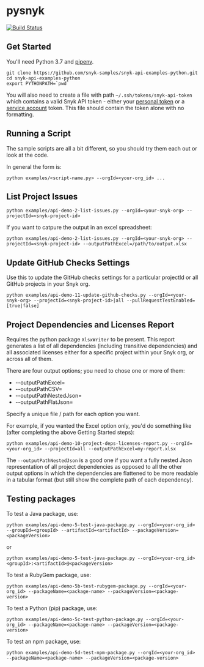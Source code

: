 # pysnyk

[![Build Status](https://travis-ci.org/snyk-samples/pysnyk.svg?branch=master)](https://travis-ci.org/snyk-samples/pysnyk)

## Get Started
You'll need Python 3.7 and [pipenv](https://pipenv.readthedocs.io/en/latest/).

```
git clone https://github.com/snyk-samples/snyk-api-examples-python.git
cd snyk-api-examples-python
export PYTHONPATH=`pwd`
```

You will also need to create a file with path `~/.ssh/tokens/snyk-api-token` which contains a valid Snyk API token - either your [personal token](https://app.snyk.io/account) or a [service account](https://snyk.io/docs/service-accounts/) token. This file should contain the token alone with no formatting.

## Running a Script
The sample scripts are all a bit different, so you should try them each out or look at the code.

In general the form is:
```
python examples/<script-name.py> --orgId=<your-org_id> ...
```

## List Project Issues
```
python examples/api-demo-2-list-issues.py --orgId=<your-snyk-org> --projectId=<snyk-project-id>
```
If you want to catpure the output in an excel spreadsheet:
```
python examples/api-demo-2-list-issues.py --orgId=<your-snyk-org> --projectId=<snyk-project-id> --outputPathExcel=/path/to/output.xlsx
```

## Update GitHub Checks Settings
Use this to update the GitHub checks settings for a particular projectId or all GitHub projects in your Snyk org. 
```
python examples/api-demo-11-update-github-checks.py --orgId=<your-snyk-org> --projectId=<snyk-project-id>|all --pullRequestTestEnabled=[true|false]
```

## Project Dependencies and Licenses Report

Requires the python package `XlsxWriter` to be present.
This report generates a list of all dependencies (including transitive dependencies) and all associated licenses either for a specific project within your Snyk org, or across all of them.

There are four output options; you need to chose one or more of them:
* --outputPathExcel=<desired-output-file-path>
* --outputPathCSV=<desired-output-file-path>
* --outputPathNestedJson=<desired-output-file-path>
* --outputPathFlatJson=<desired-output-file-path>

Specify a unique file / path for each option you want.

For example, if you wanted the Excel option only, you'd do something like (after completing the above Getting Started steps):
```
python examples/api-demo-10-project-deps-licenses-report.py --orgId=<your-org_id> --projectId=all --outputPathExcel=my-report.xlsx
```

The `--outputPathNestedJson` is a good one if you want a fully nested Json representation of all project dependencies as opposed to all the other output options in which the dependencies are flattened to be more readable in a tabular format (but still show the complete path of each dependency).

## Testing packages

To test a Java package, use:
```
python examples/api-demo-5-test-java-package.py --orgId=<your-org_id> --groupId=<groupId> --artifactId=<artifactId> --packageVersion=<packageVersion>
```
or
```
python examples/api-demo-5-test-java-package.py --orgId=<your-org_id> <groupId>:<artifactId>@<packageVersion>
```

To test a RubyGem package, use:
```
python examples/api-demo-5b-test-rubygem-package.py --orgId=<your-org_id> --packageName=<package-name> --packageVersion=<package-version>
```

To test a Python (pip) package, use:
```
python examples/api-demo-5c-test-python-package.py --orgId=<your-org_id> --packageName=<package-name> --packageVersion=<package-version>
```

To test an npm package, use:
```
python examples/api-demo-5d-test-npm-package.py --orgId=<your-org_id> --packageName=<package-name> --packageVersion=<package-version>
```
